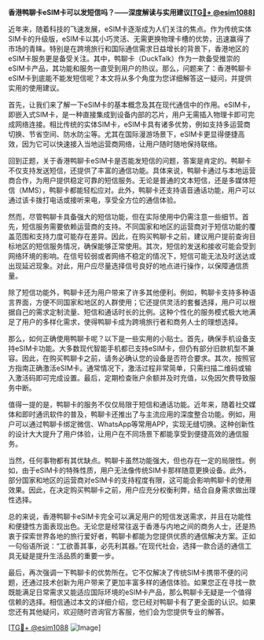 **香港鸭聊卡eSIM卡可以发短信吗？——深度解读与实用建议[[TG💪+ @esim1088](https://t.me/s/esim1088)]**

近年来，随着科技的飞速发展，eSIM卡逐渐成为人们关注的焦点。作为传统实体SIM卡的升级版，eSIM卡以其小巧灵活、无需更换物理卡槽的优势，迅速赢得了市场的青睐。特别是在跨境旅行和国际通信需求日益增长的背景下，香港地区的eSIM卡服务更是备受关注。其中，鸭聊卡（DuckTalk）作为一款备受推崇的eSIM卡产品，其功能和服务一直受到用户的热议。那么，问题来了：香港鸭聊卡eSIM卡到底能不能发短信呢？本文将从多个角度为您详细解答这一疑问，并提供实用的使用建议。

首先，让我们来了解一下eSIM卡的基本概念及其在现代通信中的作用。eSIM卡，即嵌入式SIM卡，是一种直接集成到设备内部的芯片，用户无需插入物理卡即可完成网络连接。相比传统的实体SIM卡，eSIM卡具有诸多优势，例如支持多运营商切换、节省空间、防水防尘等。尤其在国际漫游场景下，eSIM卡更显得便捷高效，因为它可以快速接入当地运营商网络，让用户随时随地保持联络。

回到正题，关于香港鸭聊卡eSIM卡是否能发短信的问题，答案是肯定的。鸭聊卡不仅支持发送短信，还提供了丰富的通信功能。具体来说，鸭聊卡通过与本地运营商合作，为用户提供稳定可靠的短信服务。无论是普通的文本短信，还是多媒体短信（MMS），鸭聊卡都能轻松应对。此外，鸭聊卡还支持语音通话功能，用户可以通过该卡拨打电话或接听来电，享受全方位的通信体验。

然而，尽管鸭聊卡具备强大的短信功能，但在实际使用中仍需注意一些细节。首先，短信服务需要依赖运营商的支持。不同国家和地区的运营商对于短信功能的覆盖范围和支持力度可能存在差异。因此，在购买鸭聊卡之前，建议用户提前查询目标地区的短信服务情况，确保能够正常使用。其次，短信的发送和接收可能会受到网络环境的影响。在信号较弱或者网络不稳定的情况下，短信可能无法及时送达或出现延迟现象。对此，用户应尽量选择信号良好的地点进行操作，以保障通信质量。

除了短信功能外，鸭聊卡还为用户带来了许多其他便利。例如，鸭聊卡支持多种语言界面，方便不同国家和地区的人群使用；它还提供灵活的套餐选择，用户可以根据自己的需求定制流量、短信和通话时长的比例。这种个性化的服务模式极大地满足了用户的多样化需求，使得鸭聊卡成为跨境旅行者和商务人士的理想选择。

那么，如何正确使用鸭聊卡呢？以下是一些实用的小贴士。首先，确保手机设备支持eSIM卡功能。大多数现代智能手机都已支持eSIM卡，但仍有部分旧款机型不兼容。因此，在购买鸭聊卡之前，请务必确认您的设备是否符合要求。其次，按照官方指南正确激活eSIM卡。通常情况下，激活过程非常简单，只需扫描二维码或输入激活码即可完成设置。最后，定期检查账户余额并及时充值，以免因欠费导致服务中断。

值得一提的是，鸭聊卡的服务不仅仅局限于短信和通话功能。近年来，随着社交媒体和即时通讯软件的普及，鸭聊卡还推出了与主流应用的深度整合功能。例如，用户可以通过鸭聊卡绑定微信、WhatsApp等常用APP，实现无缝切换。这种创新性的设计大大提升了用户体验，让用户在不同场景下都能享受到便捷高效的通信服务。

当然，任何事物都有其优缺点。鸭聊卡虽然功能强大，但也存在一定的局限性。例如，由于eSIM卡的特殊性质，用户无法像传统SIM卡那样随意更换设备。此外，部分国家和地区的运营商对eSIM卡的支持程度有限，这可能会影响鸭聊卡的使用效果。因此，在决定购买鸭聊卡之前，用户应充分权衡利弊，结合自身需求做出理性选择。

总的来说，香港鸭聊卡eSIM卡完全可以满足用户的短信发送需求，并且在功能性和便捷性方面表现出色。无论您是经常往返于香港与内地之间的商务人士，还是热衷于探索世界各地的旅行爱好者，鸭聊卡都能为您提供优质的通信解决方案。正如一句俗语所说：“工欲善其事，必先利其器。”在现代社会，选择一款合适的通信工具无疑是提升生活品质的重要一步。

最后，再次强调一下鸭聊卡的优势所在。它不仅解决了传统SIM卡携带不便的问题，还通过技术创新为用户带来了更加丰富多样的通信体验。如果您正在寻找一款既能满足日常需求又能适应国际环境的eSIM卡产品，那么鸭聊卡无疑是一个值得信赖的选择。相信通过本文的详细介绍，您已经对鸭聊卡有了更全面的认识。如果您还有其他疑问，欢迎随时咨询官方客服，他们会为您提供专业的解答。

[[TG💪+ @esim1088](https://t.me/s/esim1088) ![Image](https://i.postimg.cc/4NQfJmqS/Snipaste-2025-05-13-00-14-12.png)]